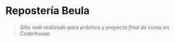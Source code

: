 # Repostería Beula
>###### Sitio web realizado para práctica y proyecto final de curso en Coderhouse

